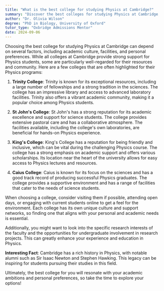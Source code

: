 ```yaml
---
title: "What is the best college for studying Physics at Cambridge?"
summary: "Discover the best colleges for studying Physics at Cambridge, including Trinity, St John's, King's, and Caius, each offering unique resources and community support."
author: "Dr. Olivia Wilson"
degree: "PhD in Biology, University of Oxford"
tutor_type: "Oxbridge Admissions Mentor"
date: 2024-09-06
---
```


Choosing the best college for studying Physics at Cambridge can depend on several factors, including academic culture, facilities, and personal preferences. While all colleges at Cambridge provide strong support for Physics students, some are particularly well-regarded for their resources and community. Here are a few colleges that are often highlighted for their Physics programs:

1. **Trinity College**: Trinity is known for its exceptional resources, including a large number of fellowships and a strong tradition in the sciences. The college has an impressive library and access to advanced laboratory facilities. Trinity also offers a vibrant academic community, making it a popular choice among Physics students.

2. **St John's College**: St John's has a strong reputation for its academic excellence and support for science students. The college provides extensive pastoral care and has a collaborative atmosphere. The facilities available, including the college's own laboratories, are beneficial for hands-on Physics experience.

3. **King's College**: King's College has a reputation for being friendly and inclusive, which can be vital during the challenging Physics course. The college has a strong emphasis on academic support and offers various scholarships. Its location near the heart of the university allows for easy access to Physics lectures and resources.

4. **Caius College**: Caius is known for its focus on the sciences and has a good track record of producing successful Physics graduates. The college provides a supportive environment and has a range of facilities that cater to the needs of science students.

When choosing a college, consider visiting them if possible, attending open days, or engaging with current students online to get a feel for the environment. Each college has its own unique culture and support networks, so finding one that aligns with your personal and academic needs is essential.

Additionally, you might want to look into the specific research interests of the faculty and the opportunities for undergraduate involvement in research projects. This can greatly enhance your experience and education in Physics.

**Interesting Fact**: Cambridge has a rich history in Physics, with notable alumni such as Sir Isaac Newton and Stephen Hawking. This legacy can be inspiring for students pursuing their studies in this field. 

Ultimately, the best college for you will resonate with your academic ambitions and personal preferences, so take the time to explore your options!
    